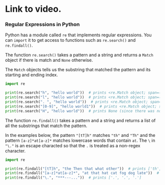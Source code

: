 # Link to video.

### Regular Expressions in Python

Python has a module called `re` that implements regular expressions. You can `import` it to get access to functions such as `re.search()` and `re.findall()`.

The function `re.search()` takes a pattern and a string and returns a `Match` object if there is match and `None` otherwise. 

The `Match` objects tells us the substring that matched the pattern and its starting and ending index.

```python
import re

print(re.search("h", "hello world"))  # prints <re.Match object; span=(0, 1), match='h'>
print(re.search("l", "hello world"))  # prints <re.Match object; span=(2, 3), match='l'>
print(re.search(". ", "hello world"))  # prints <re.Match object; span=(4, 6), match='o '>
print(re.search("[0-9]", "hello world1"))  # prints <re.Match object; span=(11, 12), match='1'>
print(re.search("H", "hello world"))  # prints None (since there was no match)
```

The function `re.findall()` takes a pattern and a string and returns a list of all the substrings that match the pattern.

In the examples below, the pattern `"[tT]h"` matches `"th"` and `"Th"` and the pattern `[a-z]*at[a-z]*` matches lowercase words that contain `at`. The `\` in `"\."` is an escape characted so that the `.` is treated as a non-regex character.

```python
import re

print(re.findall("[tT]h", "the Then that what other"))  # prints ['th', 'Th', 'th', 'th']
print(re.findall("[a-z]*at[a-z]*", "at that hat cat fog dog late"))  # prints ['at', 'that', 'hat', 'cat', 'late']
print(re.findall("\.", "***---..."))  # prints ['.', '.', '.']
```
